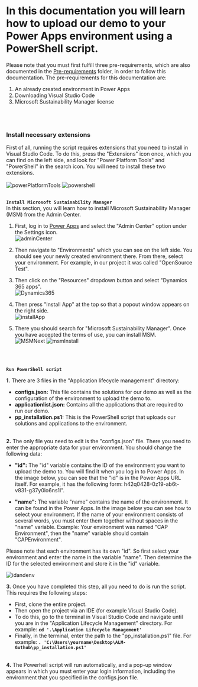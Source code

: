 # In this documentation you will learn how to upload our demo to your Power Apps environment using a PowerShell script.

Please note that you must first fulfill three pre-requirements, which are also documented in the [Pre-requirements](https://github.com/shbxio/CAP/tree/main/Pre-Requirements) folder, in order to follow this documentation. The pre-requirements for this documentation are: 
1. An already created environment in Power Apps
2. Downloading Visual Studio Code
3. Microsoft Sustainability Manager license
<br />
<br />

### Install necessary extensions
First of all, running the script requires extensions that you need to install in Visual Studio Code. To do this, press the "Extensions" icon once, which you can find on the left side, and look for "Power Platform Tools" and "PowerShell" in the search icon. You will need to install these two extensions. <br /> <br />
![powerPlatformTools](https://github.com/shbxio/CAP/assets/43991954/1f37520b-ebf3-4973-ba98-868eb1b01390)
![powershell](https://github.com/shbxio/CAP/assets/43991954/eca34dbd-a24e-4219-a1f7-d8cbfb46b304)
<br />
<br />

**`Install Microsoft Sustainability Manager`** <br />
In this section, you will learn how to install Microsoft Sustainability Manager (MSM) from the Admin Center.

1. First, log in to [Power Apps](https://make.powerapps.com/) and select the "Admin Center" option under the Settings icon. <br />
![adminCenter](https://github.com/shbxio/CAP/assets/43991954/03805f13-8547-457d-bb5e-cc16c677952e)

2. Then navigate to "Environments" which you can see on the left side. You should see your newly created environment there. From there, select your environment. For example, in our project it was called "OpenSource Test". <br />

3. Then click on the "Resources" dropdown button and select "Dynamics 365 apps". <br />
![Dynamics365](https://github.com/shbxio/CAP/assets/43991954/1baa4d28-87b7-4b22-93fd-c679116e1d6b)

4. Then press "Install App" at the top so that a popout window appears on the right side. <br />
![installApp](https://github.com/shbxio/CAP/assets/43991954/7d324dbe-2d9e-40b8-b4ed-65e05f8f6c4f)

5. There you should search for "Microsoft Sustainability Manager". Once you have accepted the terms of use, you can install MSM. <br />
![MSMNext](https://github.com/shbxio/CAP/assets/43991954/b1063c0f-1264-429c-a1b1-eb10664d90c8)
![msmInstall](https://github.com/shbxio/CAP/assets/43991954/6cf26210-a091-4c45-8131-ad26d44c01d7)


<br />
<br />

**`Run PowerShell script`** <br />

**1.** There are 3 files in the "Application lifecycle management" directory:

- **configs.json:** This file contains the solutions for our demo as well as the configuration of the environment to upload the demo to. 
- **applicationlist.json:** Contains all the applications that are required to run our demo.
- **pp_installation.ps1:** This is the PowerShell script that uploads our solutions and applications to the environment.
<br><br>

**2.** The only file you need to edit is the "configs.json" file. There you need to enter the appropriate data for your environment. You should change the following 
data:

- **"id":** The "id" variable contains the ID of the environment you want to upload the demo to. You will find it when you log in to Power Apps. In the image below, you can see that the "id" is in the Power Apps URL itself. For example, it has the following form: h42q0428-0z19-ab6t-v831-g37y0lo6ns1l".

- **"name":** The variable "name" contains the name of the environment. It can be found in the Power Apps. In the image below you can see how to select your environment. If the name of your environment consists of several words, you must enter them together without spaces in the "name" variable. Example: Your environment was named "CAP Environment", then the "name" variable should contain "CAPEnvironment".

Please note that each environment has its own "id". So first select your environment and enter the name in the variable "name". Then determine the ID for the selected environment and store it in the "id" variable.

![idandenv](https://github.com/shbxio/CAP/assets/43991954/e63c8d7e-7d87-4110-a769-7fa5cca791f0)
<br>

**3.** Once you have completed this step, all you need to do is run the script. This requires the following steps:
- First, clone the entire project.
- Then open the project via an IDE (for example Visual Studio Code).
- To do this, go to the terminal in Visual Studio Code and navigate until you are in the "Application Lifecycle Management" directory. For example: **`cd '.\Application Lifecycle Management'`**
- Finally, in the terminal, enter the path to the "pp_installation.ps1" file. For example: **`. 'C:\Users\yourname\Desktop\ALM-Guthub\pp_installation.ps1'`**
<br><br>

**4.** The Powerhell script will run automatically, and a pop-up window appears in which you must enter your login information, including the environment that you specified in the configs.json file.

